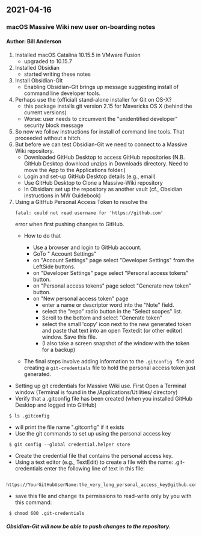 ## 2021-04-16
### macOS Massive Wiki new user on-boarding notes
#### Author: Bill Anderson

1. Installed macOS Catalina 10.15.5 in VMware Fusion
	- upgraded to 10.15.7
2. Installed Obsidian
	- started writing these notes
3. Install Obsidian-GIt
   - Enabling Obsidian-Git brings up message suggesting install of command line developer tools.
4. Perhaps use the (official) stand-alone installer for Git on OS-X?
   - this package installs git version 2.15 for Mavericks OS X (behind the current versions)
   - Worse: user needs to circumvent the "unidentified developer" security block message
5. So now we follow instructions for install of command line tools. That proceeded without a hitch.
6. But before we can test Obsidian-Git we need to connect to a Massive Wiki repository.
   - Downloaded GitHub Desktop to access GitHub repositories (N.B. GitHub Desktop download unzips in Downloads directory. Need to move the App to the Applications folder.)
   - Login and set-up GitHub Desktop details (e.g., email)
   - Use GitHub Desktop to Clone a Massive-Wiki repository
   - In Obsidian: set up the repository as another vault (cf., Obsidian instructions in MW Guidebook)
7.  Using a GItHub Personal Access Token to resolve the
      ```
	  fatal: could not read username for 'https://github.com'
	  ```
	  error when first pushing changes to GitHub.
	  - How to do that
		  - Use a browser and login to GitHub account.
		  - GoTo " Account Settings"
		  - on "Account Settings" page select "Developer Settings" from the LeftSide buttons.
		  - on "Developer Settings" page select "Personal access tokens" button.
		  - on "Personal access tokens" page select "Generate new token" button.
		  - on "New personal access token" page
			  - enter a name or descriptor word into the "Note" field.
			  - select the "repo" radio button in the "Select scopes" list.
			  - Scroll to the bottom and select "Generate token"
			  - select the small 'copy' icon next to the new generated token and paste that text into an open Textedit (or other editor) window. Save this file.
			  - (I also take a screen snapshot of the window with the token for a backup)

     - The final steps involve adding information to the ```.gitconfig ``` file and creating a ```git-credentials``` file to hold the personal access token just generated.

  - Setting up git credentials for Massive Wiki use.
       First Open a Terminal window (Terminal is found in the /Applications/Utilities/ directory)
  - Verify that a .gitconfig file has been created (when you installed GitHub Desktop and logged into GitHub)
```
 $ ls .gitconfig
```
 - will print the file name ".gitconfig" if it exists
- Use the git commands to set up using the personal access key
```
 $ git config --global credential.helper store
```

  - Create the credential file that contains the personal access key.
  - Using a text editor (e.g., TextEdit) to create a file with the name:
  .git-credentials enter the following line of text in this file:
```
  https://YourGitHubUserName:the_very_long_personal_access_key@github.com
```

  - save this file and change its permissions to read-write only by you with this command:
```
 $ chmod 600 .git-credentials
 ```

##### Obsidian-Git will now be able to push changes to the repository.
